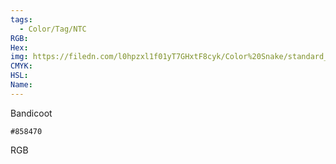 ```yaml
---
tags:
  - Color/Tag/NTC
RGB:
Hex:
img: https://filedn.com/l0hpzxl1f01yT7GHxtF8cyk/Color%20Snake/standard_csv_to_svg//858470.svg
CMYK:
HSL:
Name:
---
```

Bandicoot
```palette
#858470
```
RGB
